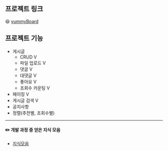 ## 프로젝트 링크 
😆 [yummyBoard](http://yummyBoard.site:3000) 

## 프로젝트 기능
 
 + 게시글 
    + CRUD V
    + 파일 업로드 V
    + 댓글 V
    + 대댓글 V
    + 좋아요 V
    + 조회수 카운팅 V
  + 페이징 V
  + 게시글 검색 V
  + 공지사항
  + 정렬(추천별, 조회수별)
  
---
#### :pencil2: 개발 과정 중 얻은 지식 모음
- [지식모음](issue.md)
